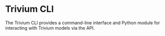# Trivium CLI

The Trivium CLI provides a command-line interface and Python module for
interacting with Trivium models via the API.
